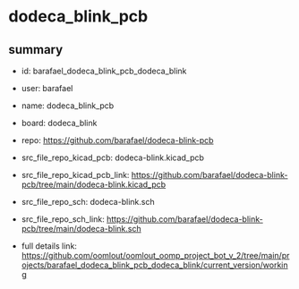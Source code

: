 # dodeca_blink_pcb
 
## summary 
* id: barafael_dodeca_blink_pcb_dodeca_blink
* user: barafael
* name: dodeca_blink_pcb
* board: dodeca_blink
* repo: https://github.com/barafael/dodeca-blink-pcb
* src_file_repo_kicad_pcb: dodeca-blink.kicad_pcb
* src_file_repo_kicad_pcb_link: https://github.com/barafael/dodeca-blink-pcb/tree/main/dodeca-blink.kicad_pcb


* src_file_repo_sch: dodeca-blink.sch
* src_file_repo_sch_link: https://github.com/barafael/dodeca-blink-pcb/tree/main/dodeca-blink.sch
* full details link: https://github.com/oomlout/oomlout_oomp_project_bot_v_2/tree/main/projects/barafael_dodeca_blink_pcb_dodeca_blink/current_version/working  








